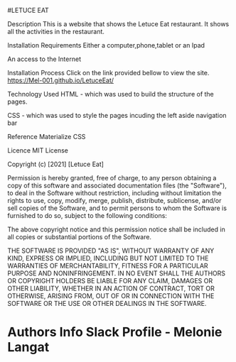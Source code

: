 
#LETUCE EAT

Description
This is a website that shows the Letuce Eat restaurant. It shows all the activities in the restaurant.

Installation
Requirements
Either a computer,phone,tablet or an Ipad

An access to the Internet

Installation Process
Click on the link provided bellow to view the site. https://Mel-001.github.io/LetuceEat/

Technology Used
HTML - which was used to build the structure of the pages.

CSS - which was used to style the pages incuding the left aside navigation bar

Reference
Materialize CSS


Licence
MIT License

Copyright (c) [2021] [Letuce Eat]

Permission is hereby granted, free of charge, to any person obtaining a copy of this software and associated documentation files (the "Software"), to deal in the Software without restriction, including without limitation the rights to use, copy, modify, merge, publish, distribute, sublicense, and/or sell copies of the Software, and to permit persons to whom the Software is furnished to do so, subject to the following conditions:

The above copyright notice and this permission notice shall be included in all copies or substantial portions of the Software.

THE SOFTWARE IS PROVIDED "AS IS", WITHOUT WARRANTY OF ANY KIND, EXPRESS OR IMPLIED, INCLUDING BUT NOT LIMITED TO THE WARRANTIES OF MERCHANTABILITY, FITNESS FOR A PARTICULAR PURPOSE AND NONINFRINGEMENT. IN NO EVENT SHALL THE AUTHORS OR COPYRIGHT HOLDERS BE LIABLE FOR ANY CLAIM, DAMAGES OR OTHER LIABILITY, WHETHER IN AN ACTION OF CONTRACT, TORT OR OTHERWISE, ARISING FROM, OUT OF OR IN CONNECTION WITH THE SOFTWARE OR THE USE OR OTHER DEALINGS IN THE SOFTWARE.


Authors Info
Slack Profile - Melonie Langat
=======
